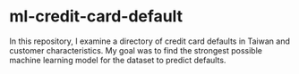 # ml-credit-card-default

In this repository, I examine a directory of credit card defaults in Taiwan and customer characteristics. My goal was to find the strongest possible machine learning model for the dataset to predict defaults.
